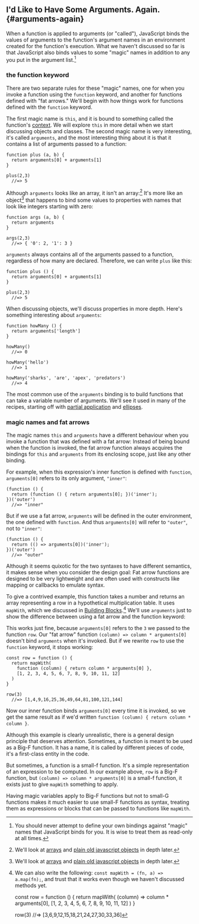 ## I'd Like to Have Some Arguments. Again. {#arguments-again}

When a function is applied to arguments (or "called"), JavaScript binds the values of arguments to the function's argument names in an environment created for the function's execution. What we haven't discussed so far is that JavaScript also binds values to some "magic" names in addition to any you put in the argument list.[^read-only]

[^read-only]: You should never attempt to define your own bindings against "magic" names that JavaScript binds for you. It is wise to treat them as read-only at all times.

### the function keyword

There are two separate rules for these "magic" names, one for when you invoke a function using the `function` keyword, and another for functions defined with "fat arrows." We'll begin with how things work for functions defined with the `function` keyword.

The first magic name is  `this`, and it is bound to something called the function's [context](#context). We will explore `this` in more detail when we start discussing objects and classes. The second magic name is very interesting, it's called `arguments`, and the most interesting thing about it is that it contains a list of arguments passed to a function:

    function plus (a, b) {
      return arguments[0] + arguments[1]
    }
    
    plus(2,3)
      //=> 5
      
Although `arguments` looks like an array, it isn't an array:[^pojo] It's more like an object[^pojo] that happens to bind some values to properties with names that look like integers starting with zero:

    function args (a, b) {
      return arguments
    }
    
    args(2,3)
      //=> { '0': 2, '1': 3 }

`arguments` always contains all of the arguments passed to a function, regardless of how many are declared. Therefore, we can write `plus` like this:

    function plus () {
      return arguments[0] + arguments[1]
    }
    
    plus(2,3)
      //=> 5

When discussing objects, we'll discuss properties in more depth. Here's something interesting about `arguments`:

    function howMany () {
      return arguments['length']
    }
    
    howMany()
      //=> 0
    
    howMany('hello')
      //=> 1
    
    howMany('sharks', 'are', 'apex', 'predators')
      //=> 4
      
The most common use of the `arguments` binding is to build functions that can take a variable number of arguments. We'll see it used in many of the recipes, starting off with [partial application](#simple-partial) and [ellipses](#ellipses).
      
[^pojo]: We'll look at [arrays](#arrays) and [plain old javascript objects](#objects) in depth later.

### magic names and fat arrows

The magic names `this` and `arguments` have a different behaviour when you invoke a function that was defined with a fat arrow: Instead of being bound when the function is invoked, the fat arrow function always acquires the bindings for `this` and `arguments` from its enclosing scope, just like any other binding.

For example, when this expression's inner function is defined with `function`, `arguments[0]` refers to its only argument, `"inner"`:

    (function () {
      return (function () { return arguments[0]; })('inner');
    })('outer')
      //=> "inner"

But if we use a fat arrow, `arguments` will be defined in the outer environment, the one defined with `function`. And thus `arguments[0]` will refer to `"outer"`, not to `"inner"`:

    (function () {
      return (() => arguments[0])('inner');
    })('outer')
      //=> "outer"
      
Although it seems quixotic for the two syntaxes to have different semantics, it makes sense when you consider the design goal: Fat arrow functions are designed to be very lightweight and are often used with constructs like mapping or callbacks to emulate syntax.

To give a contrived example, this function takes a number and returns an array representing a row in a hypothetical multiplication table. It uses `mapWith`, which we discussed in [Building Blocks](#buildingblocks).[^mapWith] We'll use `arguments` just to show the difference between using a fat arrow and the function keyword:

[^mapWith]: We can also write the following: `const mapWith = (fn, a) => a.map(fn);`, and trust that it works even though we haven't discussed methods yet.

    const row = function () {
      return mapWith(
        (column) => column * arguments[0],
        [1, 2, 3, 4, 5, 6, 7, 8, 9, 10, 11, 12]
      )
    }
    
    row(3)
      //=> [3,6,9,12,15,18,21,24,27,30,33,36]

This works just fine, because `arguments[0]` refers to the `3` we passed to the function `row`. Our "fat arrow" function `(column) => column * arguments[0]` doesn't bind `arguments` when it's invoked. But if we rewrite `row` to use the `function` keyword, it stops working:

    const row = function () {
      return mapWith(
        function (column) { return column * arguments[0] },
        [1, 2, 3, 4, 5, 6, 7, 8, 9, 10, 11, 12]
      )
    }
    
    row(3)
      //=> [1,4,9,16,25,36,49,64,81,100,121,144]

Now our inner function binds `arguments[0]` every time it is invoked, so we get the same result as if we'd written
`function (column) { return column * column }`.

Although this example is clearly unrealistic, there is a general design principle that deserves attention. Sometimes, a function is meant to be used as a Big-F function. It has a name, it is called by different pieces of code, it's a first-class entity in the code.

But sometimes, a function is a small-f function. It's a simple representation of an expression to be computed. In our example above, `row` is a Big-F function, but `(column) => column * arguments[0]` is a small-f function, it exists just to give `mapWith` something to apply.

Having magic variables apply to Big-F functions but not to small-G functions makes it much easier to use small-F functions as syntax, treating them as expressions or blocks that can be passed to functions like `mapWith`.